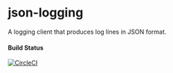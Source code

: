 # json-logging
A logging client that produces log lines in JSON format.

#### Build Status
[![CircleCI](https://circleci.com/gh/marwamc/json-logging/tree/master.svg?style=svg)](https://circleci.com/gh/marwamc/json-logging/tree/master)